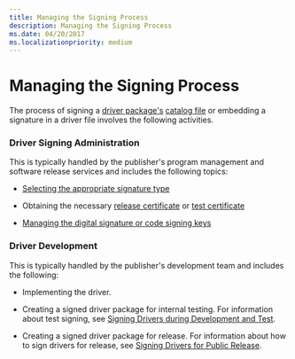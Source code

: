 ```yaml
---
title: Managing the Signing Process
description: Managing the Signing Process
ms.date: 04/20/2017
ms.localizationpriority: medium
---
```


# Managing the Signing Process


The process of signing a [driver package's](driver-packages.md) [catalog file](catalog-files.md) or embedding a signature in a driver file involves the following activities.

### Driver Signing Administration

This is typically handled by the publisher's program management and software release services and includes the following topics:

-   [Selecting the appropriate signature type](./digital-signatures-and-pnp-device-installation--windows-vista-and-late.md)

-   Obtaining the necessary [release certificate](release-certificates.md) or [test certificate](./makecert-test-certificate.md)

-   [Managing the digital signature or code signing keys](managing-the-digital-signature-or-code-signing-keys.md)

### Driver Development

This is typically handled by the publisher's development team and includes the following:

-   Implementing the driver.

-   Creating a signed driver package for internal testing. For information about test signing, see [Signing Drivers during Development and Test](./introduction-to-test-signing.md).

-   Creating a signed driver package for release. For information about how to sign drivers for release, see [Signing Drivers for Public Release](signing-drivers-for-public-release--windows-vista-and-later-.md).

